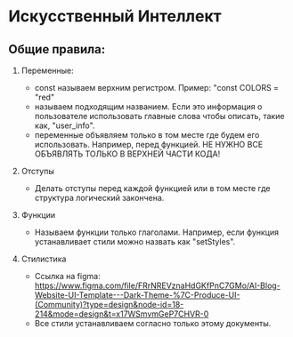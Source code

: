 # Искусственный Интеллект

## Общие правила: 
1. Переменные:
   * const называем верхним регистром. Пример: "const COLORS = "red"
   * называем подходящим названием. Если это информация о пользователе использовать главные слова чтобы описать, такие как, "user_info".
   * переменные объявляем только в том месте где будем его использовать. Например, перед функцией. НЕ НУЖНО ВСЕ ОБЪЯВЛЯТЬ ТОЛЬКО В ВЕРХНЕЙ ЧАСТИ КОДА!

2. Отступы
    * Делать отступы перед каждой функцией или в том месте где структура логический закончена. 

3. Функции 
   * Называем функции только глаголами. Например, если функция устанавливает стили можно назвать как "setStyles".

4. Стилистика
    * Ссылка на figma: https://www.figma.com/file/FRrNREVznaHdGKfPnC7GMo/AI-Blog-Website-UI-Template---Dark-Theme-%7C-Produce-UI-(Community)?type=design&node-id=18-214&mode=design&t=x17WSmvmGeP7CHVR-0
    * Все стили устанавливаем согласно только этому документы. 
